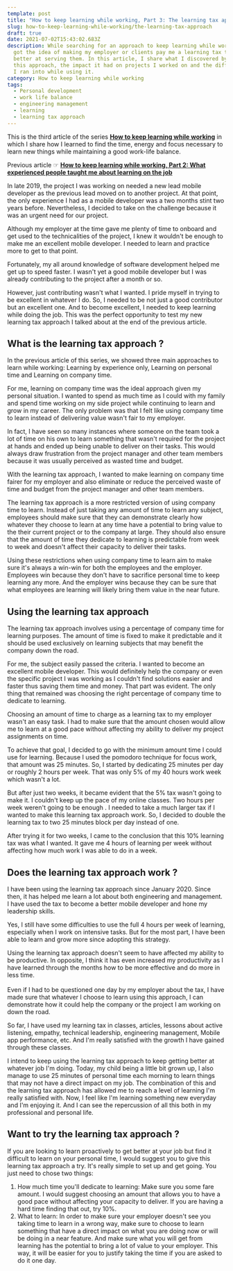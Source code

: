 ```yaml
---
template: post
title: "How to keep learning while working, Part 3: The learning tax approach"
slug: how-to-keep-learning-while-working/the-learning-tax-approach
draft: true
date: 2021-07-02T15:43:02.683Z
description: While searching for an approach to keep learning while working, I
  got the idea of making my employer or clients pay me a learning tax to get
  better at serving them. In this article, I share what I discovered by adopting
  this approach, the impact it had on projects I worked on and the difficulties
  I ran into while using it.
category: How to keep learning while working
tags:
  - Personal development
  - work life balance
  - engineering management
  - learning
  - learning tax approach
---
```

This is the third article of the series **[How to keep learning while working](/category/how-to-keep-learning-while-working/)** in which I share how I learned to find the time, energy and focus necessary to learn new things while maintaining a good work-life balance.

Previous article ☞ **[How to keep learning while working, Part 2: What experienced people taught me about learning on the job](/how-to-keep-learning-while-working/what-experienced-people-taught-me-about-learning-on-the-job)**

In late 2019, the project I was working on needed a new lead mobile developer as the previous lead moved on to another project. At that point, the only experience I had as a mobile developer was a two months stint two years before. Nevertheless, I decided to take on the challenge because it was an urgent need for our project. 

Although my employer at the time gave me plenty of time to onboard and get used to the technicalities of the project, I knew it wouldn't be enough to make me an excellent mobile developer. I needed to learn and practice more to get to that point.

Fortunately, my all around knowledge of software development helped me get up to speed faster. I wasn't yet a good mobile developer but I was already contributing to the project after a month or so.

However, just contributing wasn't what I wanted. I pride myself in trying to be excellent in whatever I do. So, I needed to be not just a good contributor but an excellent one. And to become excellent, I needed to keep learning while doing the job. This was the perfect opportunity to test my new learning tax approach I talked about at the end of the previous article.

## What is the learning tax approach ?

In the previous article of this series, we showed three main approaches to learn while working: Learning by experience only, Learning on personal time and Learning on company time.

For me, learning on company time was the ideal approach given my personal situation. I wanted to spend as much time as I could with my family and spend time working on my side project while continuing to learn and grow in my career. The only problem was that I felt like using company time to learn instead of delivering value wasn't fair to my employer. 

In fact,  I have seen so many instances where someone on the team took a lot of time on his own to learn something that wasn't required for the project at hands and ended up being unable to deliver on their tasks. This would always draw frustration from the project manager and other team members because it was usually perceived as wasted time and budget.

With the learning tax approach, I wanted to make learning on company time fairer for my employer and also eliminate or reduce the perceived waste of time and budget from the project manager and other team members.

The learning tax approach is a more restricted version of using company time to learn. Instead of just taking any amount of time to learn any subject, employees should make sure that they can demonstrate clearly how whatever they choose to learn at any time have a potential to bring value to the their current project or to the company at large. They should also ensure that the amount of time they dedicate to learning is predictable from week to week and doesn't affect their capacity to deliver their tasks.

Using these restrictions when using company time to learn aim to make sure it's always a win-win for both the employees and the employer. Employees win because they don't have to sacrifice personal time to keep learning any more. And the employer wins because they can be sure that what employees are learning will likely bring them value in the near future.

## Using the learning tax approach

The learning tax approach involves using a percentage of company time for learning purposes. The amount of time is fixed to make it predictable and it should be used exclusively on learning subjects that may benefit the company down the road.

For me, the subject easily passed the criteria. I wanted to become an excellent mobile developer. This would definitely help the company or even the specific project I was working as I couldn't find solutions easier and faster thus saving them time and money. That part was evident. The only thing that remained was choosing the right percentage of company time to dedicate to learning.

Choosing an amount of time to charge as a learning tax to my employer wasn't an easy task. I had to make sure that the amount chosen would allow me to learn at a good pace without affecting my ability to deliver my project assignments on time.

To achieve that goal, I decided to go with the minimum amount time I could use for learning. Because I used the pomodoro technique for focus work, that amount was 25 minutes. So, I started by dedicating 25 minutes per day or roughly 2 hours per week. That was only 5% of my 40 hours work week which wasn't a lot.

But after just two weeks, it became evident that the 5% tax wasn't going to make it. I couldn't keep up the pace of my online classes. Two hours per week weren't going to be enough . I needed to take a much larger tax if I wanted to make this learning tax approach work. So, I decided to double the learning tax to two 25 minutes block per day instead of one.

After trying it for two weeks, I came to the conclusion that this 10% learning tax was what I wanted. It gave me 4 hours of learning per week without affecting how much work I was able to do in a week.

## Does the learning tax approach work ?

I have been using the learning tax approach since January 2020. Since then, it has helped me learn a lot about both engineering and management. I have used the tax to become a better mobile developer and hone my leadership skills.

Yes, I still have some difficulties to use the full 4 hours per week of learning, especially when I work on intensive tasks. But for the most part, I have been able to learn and grow more since adopting this strategy.

Using the learning tax approach doesn't seem to have affected my ability to be productive. In opposite, I think it has even increased my productivity as I have learned through the months how to be more effective and do more in less time.\
\
Even if I had to be questioned one day by my employer about the tax, I have made sure that whatever I choose to learn using this approach, I can demonstrate how it could help the company or the project I am working on down the road.

So far, I have used my learning tax in classes, articles, lessons about active listening, empathy, technical leadership, engineering management, Mobile app performance, etc. And I'm really satisfied with the growth I have gained through these classes.

I intend to keep using the learning tax approach to keep getting better at whatever job I'm doing. Today, my child being a little bit grown up, I also manage to use 25 minutes of personal time each morning to learn things that may not have a direct impact on my job. The combination of this and the learning tax approach has allowed me to reach a level of learning I'm really satisfied with. Now, I feel like I'm learning something new everyday and I'm enjoying it. And I can see the repercussion of all this both in my professional and personal life.

## Want to try the learning tax approach ?

If you are looking to learn proactively to get better at your job but find it difficult to learn on your personal time, I would suggest you to give this learning tax approach a try. It's really simple to set up and get going. You just need to chose two things:

1. How much time you'll dedicate to learning: Make sure you some fare amount. I would suggest choosing an amount that allows you to have a good pace without affecting your capacity to deliver. If you are having a hard time finding that out, try 10%.
2. What to learn: In order to make sure your employer doesn't see you taking time to learn in a wrong way, make sure to choose to learn something that have a direct impact on what you are doing now or will be doing in a near feature. And make sure what you will get from learning has the potential to bring a lot of value to your employer. This way, it will be easier for you to justify taking the time if you are asked to do it one day.